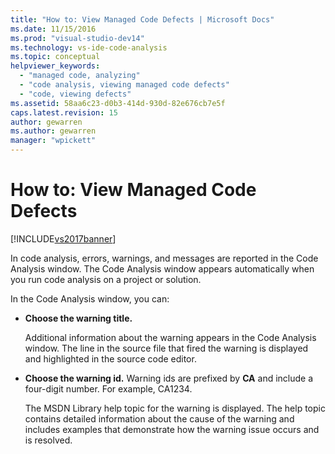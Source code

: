 ```yaml
---
title: "How to: View Managed Code Defects | Microsoft Docs"
ms.date: 11/15/2016
ms.prod: "visual-studio-dev14"
ms.technology: vs-ide-code-analysis
ms.topic: conceptual
helpviewer_keywords: 
  - "managed code, analyzing"
  - "code analysis, viewing managed code defects"
  - "code, viewing defects"
ms.assetid: 58aa6c23-d0b3-414d-930d-82e676cb7e5f
caps.latest.revision: 15
author: gewarren
ms.author: gewarren
manager: "wpickett"
---
```

# How to: View Managed Code Defects
[!INCLUDE[vs2017banner](../includes/vs2017banner.md)]

In code analysis, errors, warnings, and messages are reported in the Code Analysis window. The Code Analysis window appears automatically when you run code analysis on a project or solution.  
  
 In the Code Analysis window, you can:  
  
- **Choose the warning title.**  
  
     Additional information about the warning appears in the Code Analysis window. The line in the source file that fired the warning is displayed and highlighted in the source code editor.  
  
- **Choose the warning id.** Warning ids are prefixed by **CA** and include a four-digit number. For example, CA1234.  
  
     The MSDN Library help topic for the warning is displayed. The help topic contains detailed information about the cause of the warning and includes examples that demonstrate how the warning issue occurs and is resolved.
